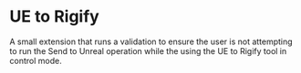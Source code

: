# UE to Rigify

A small extension that runs a validation to ensure the user is not attempting to run the Send to Unreal operation
while the using the UE to Rigify tool in control mode.
